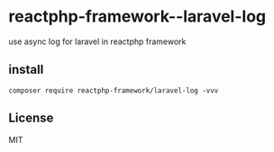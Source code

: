 # reactphp-framework--laravel-log

use async log for laravel in reactphp framework

## install

```
composer require reactphp-framework/laravel-log -vvv
```

## License

MIT
